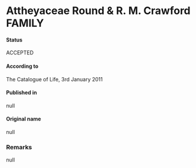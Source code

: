 Attheyaceae Round & R. M. Crawford FAMILY
=======

#### Status
ACCEPTED

#### According to
The Catalogue of Life, 3rd January 2011

#### Published in
null

#### Original name
null

### Remarks
null